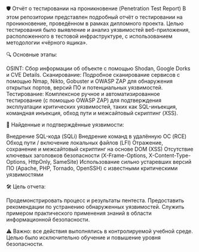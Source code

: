 🛡️ Отчёт о тестировании на проникновение (Penetration Test Report)
В этом репозитории представлен подробный отчёт о тестировании на проникновение, проведённом в рамках дипломного проекта. Целью тестирования было выявление и анализ уязвимостей веб-приложения, расположенного в тестовой инфраструктуре, с использованием методологии «чёрного ящика».

🔍 Основные этапы:

OSINT: Сбор информации об объекте с помощью Shodan, Google Dorks и CVE Details.
Сканирование: Подробное сканирование сервисов с помощью Nmap, Nikto, Gobuster и OWASP ZAP для обнаружения открытых портов, версий ПО и потенциальных уязвимостей.
Тестирование: Комплексное ручное и автоматизированное тестирование (с помощью OWASP ZAP) для подтверждения эксплуатации критических уязвимостей, таких как SQL-инъекция, командная инъекция, обход пути и межсайтовый скриптинг (XSS).

🔐 Найденные и подтверждённые уязвимости:

Внедрение SQL-кода (SQLi)
Внедрение команд в удалённую ОС (RCE)
Обход пути / включение локальных файлов (LFI)
Отражение, сохранение и межсайтовый скриптинг на основе DOM (XSS)
Отсутствие ключевых заголовков безопасности (X-Frame-Options, X-Content-Type-Options, HttpOnly, SameSite)
Использование сильно устаревших версий ПО (Apache, PHP, Tornado, OpenSSH) с известными критическими уязвимостями

🛠️ Цель отчета:

Продемонстрировать процесс и результаты пентеста.
Предоставить рекомендации по устранению обнаруженных уязвимостей.
Служить примером практического применения знаний в области информационной безопасности.

⚠️ Важно: все действия выполнялись в контролируемой учебной среде. Целью было исключительно обучение и повышение уровня безопасности.
